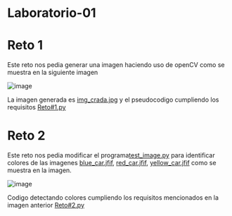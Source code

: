 # Laboratorio-01

# Reto 1
Este reto nos pedia generar una imagen haciendo uso de openCV como se muestra en la siguiente imagen 

![image](https://github.com/user-attachments/assets/f43e03eb-285f-45b3-942c-8ddbeacd6135)

La imagen generada es [img_crada.jpg](https://github.com/braVM11504/Laboratorio-01/blob/main/img_crada.jpg) y el pseudocodigo cumpliendo los requisitos [Reto#1.py](https://github.com/braVM11504/Laboratorio-01/blob/main/lo.py)

# Reto 2
Este reto nos pedia modificar el programa[test_image.py](https://github.com/parrado/lab1-1-2025/blob/main/test_image.py) para identificar colores de las imagenes [blue_car.jfif](https://github.com/parrado/lab1-1-2025/blob/main/blue_car.jfif), [red_car.jfif](https://github.com/braVM11504/Laboratorio-01/blob/main/red_car.jfif), [yellow_car.jfif](https://github.com/braVM11504/Laboratorio-01/blob/main/yellow_car.jfif) como se muestra en la imagen. 

![image](https://github.com/user-attachments/assets/3319a606-0492-4a98-b646-b9ddc3db38f9)

Codigo detectando colores cumpliendo los requisitos mencionados en la imagen anterior [Reto#2.py]()


